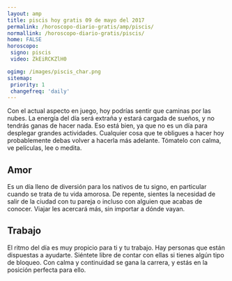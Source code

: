 ```yaml
---
layout: amp
title: piscis hoy gratis 09 de mayo del 2017 
permalink: /horoscopo-diario-gratis/amp/piscis/
normallink: /horoscopo-diario-gratis/piscis/
home: FALSE
horoscopo:
 signo: piscis
 video: ZkEiRCKZlH0

ogimg: /images/piscis_char.png
sitemap:
 priority: 1
 changefreq: 'daily'
---
```



Con el actual aspecto en juego, hoy podrías sentir que caminas por las nubes.  La energía del día será extraña y estará cargada de sueños, y no tendrás ganas de hacer nada.  Eso está bien, ya que no es un día para desplegar grandes actividades. Cualquier cosa que te obligues a hacer hoy probablemente debas  volver a hacerla más adelante. Tómatelo con calma, ve películas, lee o medita.

## Amor

Es un día lleno de diversión para los nativos de tu signo, en particular cuando se trata de tu vida amorosa. De repente, sientes la necesidad de salir de la ciudad con tu pareja o incluso con alguien que acabas de conocer. Viajar les acercará más, sin importar a dónde vayan.

## Trabajo

El ritmo del día es muy propicio para ti y tu trabajo. Hay personas que están dispuestas a ayudarte. Siéntete libre de contar con ellas si tienes algún tipo de bloqueo. Con calma y continuidad se gana la carrera, y estás en la posición perfecta para ello.